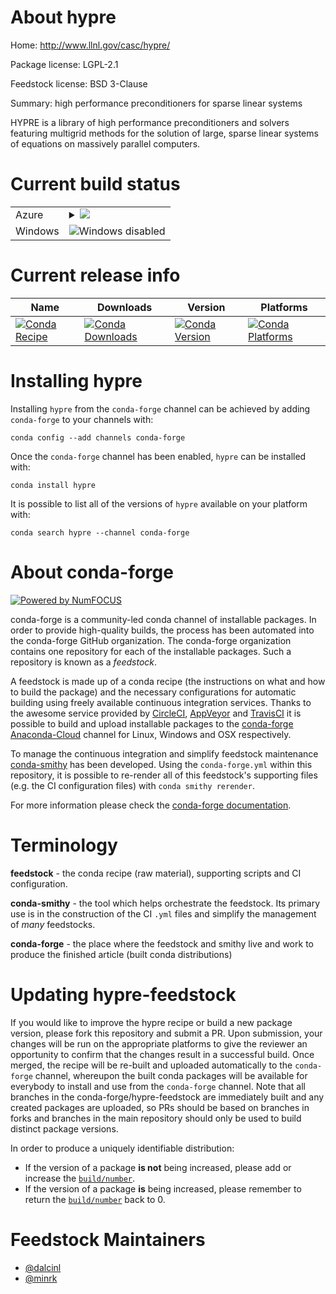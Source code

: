 About hypre
===========

Home: http://www.llnl.gov/casc/hypre/

Package license: LGPL-2.1

Feedstock license: BSD 3-Clause

Summary: high performance preconditioners for sparse linear systems

HYPRE is a library of high performance preconditioners and solvers featuring
multigrid methods for the solution of large, sparse linear systems of equations
on massively parallel computers.


Current build status
====================


<table>
    
  <tr>
    <td>Azure</td>
    <td>
      <details>
        <summary>
          <a href="https://dev.azure.com/conda-forge/feedstock-builds/_build/latest?definitionId=435&branchName=master">
            <img src="https://dev.azure.com/conda-forge/feedstock-builds/_apis/build/status/hypre-feedstock?branchName=master">
          </a>
        </summary>
        <table>
          <thead><tr><th>Variant</th><th>Status</th></tr></thead>
          <tbody><tr>
              <td>linux_mpimpich</td>
              <td>
                <a href="https://dev.azure.com/conda-forge/feedstock-builds/_build/latest?definitionId=435&branchName=master">
                  <img src="https://dev.azure.com/conda-forge/feedstock-builds/_apis/build/status/hypre-feedstock?branchName=master&jobName=linux&configuration=linux_mpimpich" alt="variant">
                </a>
              </td>
            </tr><tr>
              <td>linux_mpiopenmpi</td>
              <td>
                <a href="https://dev.azure.com/conda-forge/feedstock-builds/_build/latest?definitionId=435&branchName=master">
                  <img src="https://dev.azure.com/conda-forge/feedstock-builds/_apis/build/status/hypre-feedstock?branchName=master&jobName=linux&configuration=linux_mpiopenmpi" alt="variant">
                </a>
              </td>
            </tr><tr>
              <td>osx_mpimpich</td>
              <td>
                <a href="https://dev.azure.com/conda-forge/feedstock-builds/_build/latest?definitionId=435&branchName=master">
                  <img src="https://dev.azure.com/conda-forge/feedstock-builds/_apis/build/status/hypre-feedstock?branchName=master&jobName=osx&configuration=osx_mpimpich" alt="variant">
                </a>
              </td>
            </tr><tr>
              <td>osx_mpiopenmpi</td>
              <td>
                <a href="https://dev.azure.com/conda-forge/feedstock-builds/_build/latest?definitionId=435&branchName=master">
                  <img src="https://dev.azure.com/conda-forge/feedstock-builds/_apis/build/status/hypre-feedstock?branchName=master&jobName=osx&configuration=osx_mpiopenmpi" alt="variant">
                </a>
              </td>
            </tr>
          </tbody>
        </table>
      </details>
    </td>
  </tr>
  <tr>
    <td>Windows</td>
    <td>
      <img src="https://img.shields.io/badge/Windows-disabled-lightgrey.svg" alt="Windows disabled">
    </td>
  </tr>
</table>

Current release info
====================

| Name | Downloads | Version | Platforms |
| --- | --- | --- | --- |
| [![Conda Recipe](https://img.shields.io/badge/recipe-hypre-green.svg)](https://anaconda.org/conda-forge/hypre) | [![Conda Downloads](https://img.shields.io/conda/dn/conda-forge/hypre.svg)](https://anaconda.org/conda-forge/hypre) | [![Conda Version](https://img.shields.io/conda/vn/conda-forge/hypre.svg)](https://anaconda.org/conda-forge/hypre) | [![Conda Platforms](https://img.shields.io/conda/pn/conda-forge/hypre.svg)](https://anaconda.org/conda-forge/hypre) |

Installing hypre
================

Installing `hypre` from the `conda-forge` channel can be achieved by adding `conda-forge` to your channels with:

```
conda config --add channels conda-forge
```

Once the `conda-forge` channel has been enabled, `hypre` can be installed with:

```
conda install hypre
```

It is possible to list all of the versions of `hypre` available on your platform with:

```
conda search hypre --channel conda-forge
```


About conda-forge
=================

[![Powered by NumFOCUS](https://img.shields.io/badge/powered%20by-NumFOCUS-orange.svg?style=flat&colorA=E1523D&colorB=007D8A)](http://numfocus.org)

conda-forge is a community-led conda channel of installable packages.
In order to provide high-quality builds, the process has been automated into the
conda-forge GitHub organization. The conda-forge organization contains one repository
for each of the installable packages. Such a repository is known as a *feedstock*.

A feedstock is made up of a conda recipe (the instructions on what and how to build
the package) and the necessary configurations for automatic building using freely
available continuous integration services. Thanks to the awesome service provided by
[CircleCI](https://circleci.com/), [AppVeyor](https://www.appveyor.com/)
and [TravisCI](https://travis-ci.org/) it is possible to build and upload installable
packages to the [conda-forge](https://anaconda.org/conda-forge)
[Anaconda-Cloud](https://anaconda.org/) channel for Linux, Windows and OSX respectively.

To manage the continuous integration and simplify feedstock maintenance
[conda-smithy](https://github.com/conda-forge/conda-smithy) has been developed.
Using the ``conda-forge.yml`` within this repository, it is possible to re-render all of
this feedstock's supporting files (e.g. the CI configuration files) with ``conda smithy rerender``.

For more information please check the [conda-forge documentation](https://conda-forge.org/docs/).

Terminology
===========

**feedstock** - the conda recipe (raw material), supporting scripts and CI configuration.

**conda-smithy** - the tool which helps orchestrate the feedstock.
                   Its primary use is in the construction of the CI ``.yml`` files
                   and simplify the management of *many* feedstocks.

**conda-forge** - the place where the feedstock and smithy live and work to
                  produce the finished article (built conda distributions)


Updating hypre-feedstock
========================

If you would like to improve the hypre recipe or build a new
package version, please fork this repository and submit a PR. Upon submission,
your changes will be run on the appropriate platforms to give the reviewer an
opportunity to confirm that the changes result in a successful build. Once
merged, the recipe will be re-built and uploaded automatically to the
`conda-forge` channel, whereupon the built conda packages will be available for
everybody to install and use from the `conda-forge` channel.
Note that all branches in the conda-forge/hypre-feedstock are
immediately built and any created packages are uploaded, so PRs should be based
on branches in forks and branches in the main repository should only be used to
build distinct package versions.

In order to produce a uniquely identifiable distribution:
 * If the version of a package **is not** being increased, please add or increase
   the [``build/number``](https://conda.io/docs/user-guide/tasks/build-packages/define-metadata.html#build-number-and-string).
 * If the version of a package **is** being increased, please remember to return
   the [``build/number``](https://conda.io/docs/user-guide/tasks/build-packages/define-metadata.html#build-number-and-string)
   back to 0.

Feedstock Maintainers
=====================

* [@dalcinl](https://github.com/dalcinl/)
* [@minrk](https://github.com/minrk/)

